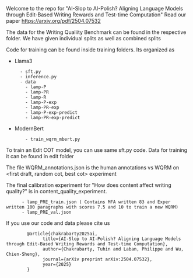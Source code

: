 Welcome to the repo for "AI-Slop to AI-Polish? Aligning Language Models through Edit-Based Writing Rewards and Test-time Computation"
Read our paper https://arxiv.org/pdf/2504.07532

The data for the Writing Qualiity Benchmark can be found in the respective folder. We have given individual splits as well as combined splits

Code for training can be found inside training folders. Its organized as
- Llama3

        - sft.py
        - inference.py
        - data
          - lamp-P
          - lamp-PR
          - lamp-R
          - lamp-P-exp
          - lamp-PR-exp
          - lamp-P-exp-predict
          - lamp-PR-exp-predict

- ModernBert

          - train_wqrm_mbert.py


To train an Edit COT model, you can use same sft.py code. Data for training it can be found in edit folder

The file WQRM_annotations.json is the human annotations vs WQRM on <first draft, random cot, best cot> experiment

The final calibration experiment for "How does content affect writing quality?" is in content_quality_experiment.

          - lamp_PRE_train.json ( Contains MFA written 83 and Exper written 100 paragraphs with scores 7.5 and 10 to train a new WQRM)
          - lamp_PRE_val.json



If you use our code and data please cite us

            @article{chakrabarty2025ai,
                  title={AI-Slop to AI-Polish? Aligning Language Models through Edit-Based Writing Rewards and Test-time Computation},
                  author={Chakrabarty, Tuhin and Laban, Philippe and Wu, Chien-Sheng},
                  journal={arXiv preprint arXiv:2504.07532},
                  year={2025}
            }

